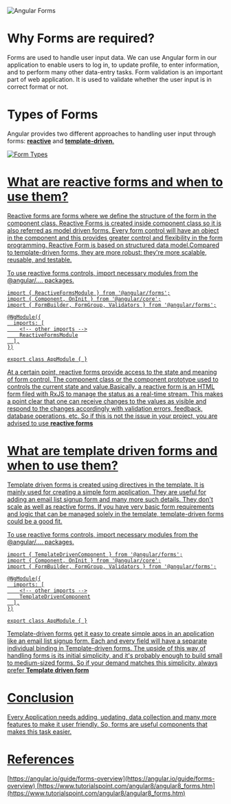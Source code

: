 ![Angular Forms](https://github.com/Mann-tech13/winter-of-contributing/blob/Frontend_Web_Development_React_Angular_Vue/Frontend_Web_Development_React_Angular_Vue/Angular/Week%206/assests/Angular-Forms.png)

# **Why Forms are required?**

Forms are used to handle user input data. We can use Angular form in our application to enable users to log in, to update profile, to enter 
information, and to perform many other data-entry tasks. Form validation is an important part of web application. It is used to validate whether 
the user input is in correct format or not.

# **Types of Forms**

Angular provides two different approaches to handling user input through forms: <u>**reactive**</u> and <u>**template-driven**.

![Form Types](https://github.com/Mann-tech13/winter-of-contributing/blob/Frontend_Web_Development_React_Angular_Vue/Frontend_Web_Development_React_Angular_Vue/Angular/Week%206/assests/TemplateVSReactive_Angular.jpg)
  
# **What are reactive forms and when to use them?**

Reactive forms are forms where we define the structure of the form in the component class. Reactive Forms is created inside component class 
so it is also referred as model driven forms. Every form control will have an object in the component and this provides greater control and 
flexibility in the form programming. Reactive Form is based on structured data model.Compared to template-driven forms, they are more robust: they're more 
scalable, reusable, and testable. 

To use reactive forms controls, import necessary modules from the @angular/.... packages.
```
import { ReactiveFormsModule } from '@angular/forms';
import { Component, OnInit } from '@angular/core';
import { FormBuilder, FormGroup, Validators } from '@angular/forms';

@NgModule({
  imports: [
    <!-- other imports -->
    ReactiveFormsModule
  ],
})

export class AppModule { }
```

At a certain point, reactive forms provide access to the state and meaning of form control.  The component class or the component prototype used to controls the current state and value.Basically, a reactive form is an HTML form filed with RxJS to manage the status as a real-time stream. This makes a point clear that one can receive changes to the values as visible and respond to the changes accordingly with validation errors, feedback, database operations, etc. So if this is not the issue in your project, you are advised to use **reactive forms**

# **What are template driven forms and when to use them?**

Template driven forms is created using directives in the template. It is mainly used for creating a simple form application. They are useful for 
adding an email list signup form and many more such details. They don't scale as well as reactive forms. If you have very basic form 
requirements and logic that can be managed solely in the template, template-driven forms could be a good fit.
  
To use reactive forms controls, import necessary modules from the @angular/.... packages.
```
import { TemplateDrivenComponent } from '@angular/forms';
import { Component, OnInit } from '@angular/core';
import { FormBuilder, FormGroup, Validators } from '@angular/forms';

@NgModule({
  imports: [
    <!-- other imports -->
    TemplateDrivenComponent
  ],
})

export class AppModule { }
```


Template-driven forms get it easy to create simple apps in an application like an email list signup form. Each and every field will have a separate 
individual binding in Template-driven forms. The upside of this way of handling forms is its initial simplicity, and it's probably enough to build 
small to medium-sized forms. So if your demand matches this simplicity, always prefer **Template driven form**

# **Conclusion**
  
Every Application needs adding, updating, data collection and many more features to make it user friendly. So, forms are useful components that makes this task easier. 
  
# **References**
  
[https://angular.io/guide/forms-overview](https://angular.io/guide/forms-overview)
[https://www.tutorialspoint.com/angular8/angular8_forms.htm](https://www.tutorialspoint.com/angular8/angular8_forms.htm)
